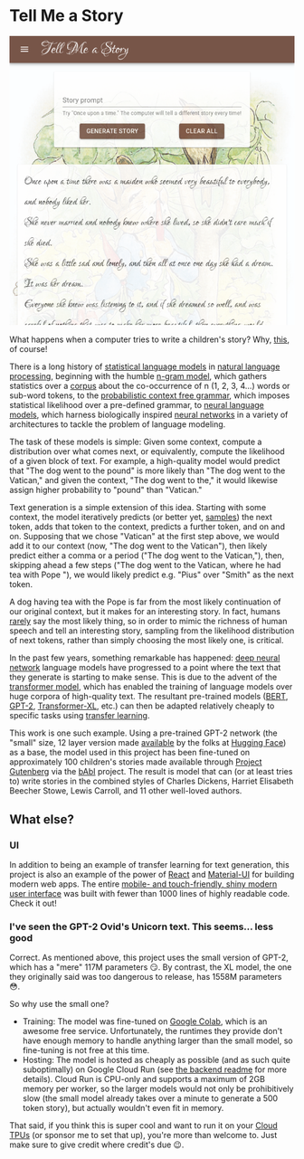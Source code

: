 # Tell Me a Story

<p align="center">
  <img alt="Tell Me a Story screenshot" src="images/screenshot.png">
</p>

What happens when a computer tries to write a children's story? Why, [this](https://tell-me-a-story-5.herokuapp.com/), of course!

There is a long history of [statistical language models](https://en.wikipedia.org/wiki/Language_model) in [natural language processing](https://en.wikipedia.org/wiki/Natural_language_processing), beginning with the humble [n-gram model](https://en.wikipedia.org/wiki/N-gram), which gathers statistics over a [corpus](https://en.wikipedia.org/wiki/Text_corpus) about the co-occurrence of n (1, 2, 3, 4...) words or sub-word tokens, to the [probabilistic context free grammar](https://en.wikipedia.org/wiki/Probabilistic_context-free_grammar), which imposes statistical likelihood over a pre-defined grammar, to [neural language models](https://en.wikipedia.org/wiki/Language_model#Neural_network), which harness biologically inspired [neural networks](https://en.wikipedia.org/wiki/Artificial_neural_network) in a variety of architectures to tackle the problem of language modeling.

The task of these models is simple: Given some context, compute a distribution over what comes next, or equivalently, compute the likelihood of a given block of text. For example, a high-quality model would predict that "The dog went to the pound" is more likely than "The dog went to the Vatican," and given the context, "The dog went to the," it would likewise assign higher probability to "pound" than "Vatican."

Text generation is a simple extension of this idea. Starting with some context, the model iteratively predicts (or better yet, [samples](https://arxiv.org/pdf/1904.09751)) the next token, adds that token to the context, predicts a further token, and on and on. Supposing that we chose "Vatican" at the first step above, we would add it to our context (now, "The dog went to the Vatican"), then likely predict either a comma or a period ("The dog went to the Vatican,"), then, skipping ahead a few steps ("The dog went to the Vatican, where he had tea with Pope "), we would likely predict e.g. "Pius" over "Smith" as the next token.

A dog having tea with the Pope is far from the most likely continuation of our original context, but it makes for an interesting story. In fact, humans [rarely](https://arxiv.org/pdf/1904.09751) say the most likely thing, so in order to mimic the richness of human speech and tell an interesting story, sampling from the likelihood distribution of next tokens, rather than simply choosing the most likely one, is critical.

In the past few years, something remarkable has happened: [deep neural network](https://en.wikipedia.org/wiki/Deep_learning#Deep_neural_networks) language models have progressed to a point where the text that they generate is starting to make sense. This is due to the advent of the [transformer model](https://arxiv.org/abs/1706.03762), which has enabled the training of language models over huge corpora of high-quality text. The resultant pre-trained models ([BERT](https://arxiv.org/abs/1810.04805), [GPT-2](https://openai.com/blog/better-language-models/), [Transformer-XL](https://ai.googleblog.com/2019/01/transformer-xl-unleashing-potential-of.html), etc.) can then be adapted relatively cheaply to specific tasks using [transfer learning](https://en.wikipedia.org/wiki/Transfer_learning).

This work is one such example. Using a pre-trained GPT-2 network (the "small" size, 12 layer version made [available](https://github.com/huggingface/transformers) by the folks at [Hugging Face](https://huggingface.co/)) as a base, the model used in this project has been fine-tuned on approximately 100 children's stories made available through [Project Gutenberg](https://www.gutenberg.org/) via the [bAbI](https://research.fb.com/downloads/babi/) project. The result is model that can (or at least tries to) write stories in the combined styles of Charles Dickens, Harriet Elisabeth Beecher Stowe, Lewis Carroll, and 11 other well-loved authors.

## What else?

### UI

In addition to being an example of transfer learning for text generation, this project is also an example of the power of [React](https://reactjs.org/) and [Material-UI](https://material-ui.com/) for building modern web apps. The entire [mobile- and touch-friendly, shiny modern user interface](https://tell-me-a-story-5.herokuapp.com/) was built with fewer than 1000 lines of highly readable code. Check it out!

### I've seen the GPT-2 Ovid's Unicorn text. This seems... less good

Correct. As mentioned above, this project uses the small version of GPT-2, which has a "mere" 117M parameters :smirk:. By contrast, the XL model, the one they originally said was too dangerous to release, has 1558M parameters :flushed:.

So why use the small one?

- Training: The model was fine-tuned on [Google Colab](https://colab.research.google.com/), which is an awesome free service. Unfortunately, the runtimes they provide don't have enough memory to handle anything larger than the small model, so fine-tuning is not free at this time.
- Hosting: The model is hosted as cheaply as possible (and as such quite suboptimally) on Google Cloud Run (see [the backend readme](backend/README.md) for more details). Cloud Run is CPU-only and supports a maximum of 2GB memory per worker, so the larger models would not only be prohibitively slow (the small model already takes over a minute to generate a 500 token story), but actually wouldn't even fit in memory.

That said, if you think this is super cool and want to run it on your [Cloud TPUs](https://cloud.google.com/tpu/) (or sponsor me to set that up), you're more than welcome to. Just make sure to give credit where credit's due :wink:.
